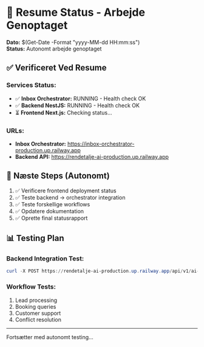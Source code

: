 # 🚀 Resume Status - Arbejde Genoptaget

**Dato:** $(Get-Date -Format "yyyy-MM-dd HH:mm:ss")  
**Status:** Autonomt arbejde genoptaget

## ✅ Verificeret Ved Resume

### Services Status:

- ✅ **Inbox Orchestrator:** RUNNING - Health check OK
- ✅ **Backend NestJS:** RUNNING - Health check OK
- ⏳ **Frontend Next.js:** Checking status...

### URLs:

- **Inbox Orchestrator:** https://inbox-orchestrator-production.up.railway.app
- **Backend API:** https://rendetalje-ai-production.up.railway.app

## 🎯 Næste Steps (Autonomt)

1. ✅ Verificere frontend deployment status
2. ✅ Teste backend → orchestrator integration
3. ✅ Teste forskellige workflows
4. ✅ Opdatere dokumentation
5. ✅ Oprette final statusrapport

## 📊 Testing Plan

### Backend Integration Test:

```powershell
curl -X POST https://rendetalje-ai-production.up.railway.app/api/v1/ai-friday/chat
```

### Workflow Tests:

1. Lead processing
2. Booking queries
3. Customer support
4. Conflict resolution

---

Fortsætter med autonomt testing...

